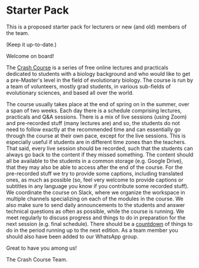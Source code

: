 # Starter Pack

This is a proposed starter pack for lecturers or new (and old) members of the team.

(Keep it up-to-date.)

Welcome on board!

The [Crash Course](https://evobiocrashcourse.github.io/) is a series of free online lectures and practicals dedicated to students with a biology background and who would like to get a pre-Master's level in the field of evolutionary biology. The course is run by a team of volunteers, mostly grad students, in various sub-fields of evolutionary sciences, and based all over the world.

The course usually takes place at the end of spring on in the summer, over a span of two weeks. Each day there is a schedule comprising lectures, practicals and Q&A sessions. There is a mix of live sessions (using Zoom) and pre-recorded stuff (many lectures are) and so, the students do not need to follow exactly at the recommended time and can essentially go through the course at their own pace, except for the live sessions. This is especially useful if students are in different time zones than the teachers. That said, every live session should be recorded, such that the students can always go back to the content if they missed something. The content should all be available to the students in a common storage (e.g. Google Drive), that they may also be able to access after the end of the course. For the pre-recorded stuff we try to provide some captions, including translated ones, as much as possible (so, feel very welcome to provide captions or subtitles in any language you know if you contribute some recorded stuff). We coordinate the course on Slack, where we organize the workspace in multiple channels specializing on each of the modules in the course. We also make sure to send daily announcements to the students and answer technical questions as often as possible, while the course is running. We meet regularly to discuss progress and things to do in preparation for the next session (e.g. final schedule). There should be a [countdown](COUNTDOWN.md) of things to do in the period running up to the next edition. As a team member you should also have been added to our WhatsApp group.

Great to have you among us!

The Crash Course Team.